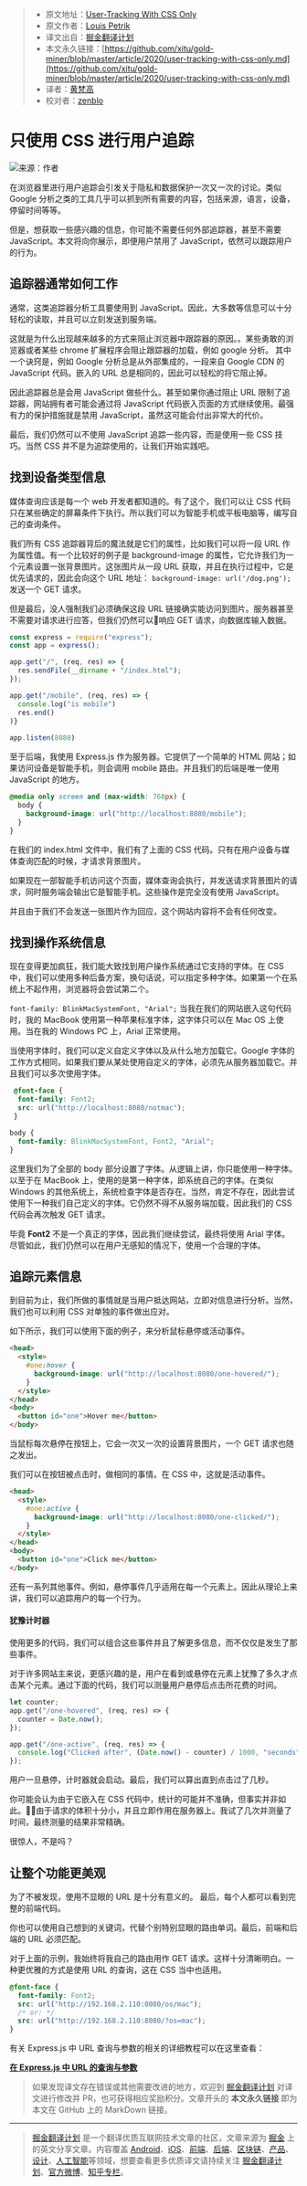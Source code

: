 > * 原文地址：[User-Tracking With CSS Only](https://medium.com/javascript-in-plain-english/tracking-with-css-ec98e3d81046)
> * 原文作者：[Louis Petrik](https://medium.com/@louispetrik)
> * 译文出自：[掘金翻译计划](https://github.com/xitu/gold-miner)
> * 本文永久链接：[https://github.com/xitu/gold-miner/blob/master/article/2020/user-tracking-with-css-only.md](https://github.com/xitu/gold-miner/blob/master/article/2020/user-tracking-with-css-only.md)
> * 译者：[黄梵高](https://github.com/mangotsing)
> * 校对者：[zenblo](https://github.com/zenblo)

# 只使用 CSS 进行用户追踪

![来源：作者](https://tva1.sinaimg.cn/large/007S8ZIlly1gjuhozerabj312w0t6ab1.jpg)

在浏览器里进行用户追踪会引发关于隐私和数据保护一次又一次的讨论。类似 Google 分析之类的工具几乎可以抓到所有需要的内容，包括来源，语言，设备，停留时间等等。

但是，想获取一些感兴趣的信息，你可能不需要任何外部追踪器，甚至不需要 JavaScript。本文将向你展示，即便用户禁用了 JavaScript，依然可以跟踪用户的行为。

## 追踪器通常如何工作

通常，这类追踪器分析工具要使用到 JavaScript。因此，大多数等信息可以十分轻松的读取，并且可以立刻发送到服务端。

这就是为什么出现越来越多的方式来阻止浏览器中跟踪器的原因。。某些勇敢的浏览器或者某些 chrome 扩展程序会阻止跟踪器的加载，例如 google 分析。
其中一个诀窍是，例如 Google 分析总是从外部集成的，一段来自 Google CDN 的 JavaScript 代码。嵌入的 URL 总是相同的，因此可以轻松的将它阻止掉。

因此追踪器总是会用 JavaScript 做些什么。甚至如果你通过阻止 URL 限制了追踪器，网站拥有者可能会通过将 JavaScript 代码嵌入页面的方式继续使用。最强有力的保护措施就是禁用 JavaScript，虽然这可能会付出非常大的代价。

最后，我们仍然可以不使用 JavaScript 追踪一些内容，而是使用一些 CSS 技巧。当然 CSS 并不是为追踪使用的，让我们开始实践吧。

## 找到设备类型信息

媒体查询应该是每一个 web 开发者都知道的。有了这个，我们可以让 CSS 代码只在某些确定的屏幕条件下执行。所以我们可以为智能手机或平板电脑等，编写自己的查询条件。

我们所有 CSS 追踪器背后的魔法就是它们的属性，比如我们可以将一段 URL 作为属性值。有一个比较好的例子是 background-image 的属性，它允许我们为一个元素设置一张背景图片。这张图片从一段 URL 获取，并且在执行过程中，它是优先请求的，因此会向这个 URL 地址： `background-image: url('/dog.png');` 发送一个 GET 请求。

但是最后，没人强制我们必须确保这段 URL 链接确实能访问到图片。服务器甚至不需要对请求进行应答，但我们仍然可以响应 GET 请求，向数据库输入数据。

```js
const express = require("express");
const app = express();

app.get("/", (req, res) => {
  res.sendFile(__dirname + "/index.html");
});

app.get("/mobile", (req, res) => {
  console.log("is mobile")
  res.end()
)}
        
app.listen(8080)
```

至于后端，我使用 Express.js 作为服务器。它提供了一个简单的 HTML 网站；如果访问设备是智能手机，则会调用 mobile 路由。并且我们的后端是唯一使用 JavaScript 的地方。

```css
@media only screen and (max-width: 768px) {
  body {
    background-image: url("http://localhost:8080/mobile");
  }
}
```

在我们的 index.html 文件中，我们有了上面的 CSS 代码。只有在用户设备与媒体查询匹配的时候，才请求背景图片。

如果现在一部智能手机访问这个页面，媒体查询会执行，并发送请求背景图片的请求，同时服务端会输出它是智能手机。这些操作是完全没有使用 JavaScript。

并且由于我们不会发送一张图片作为回应，这个网站内容将不会有任何改变。

## 找到操作系统信息

现在变得更加疯狂，我们能大致找到用户操作系统通过它支持的字体。在 CSS 中，我们可以使用多种后备方案，换句话说，可以指定多种字体。如果第一个在系统上不起作用，浏览器将会尝试第二个。

`font-family: BlinkMacSystemFont, "Arial";` 当我在我们的网站嵌入这句代码时，我的 MacBook 使用第一种苹果标准字体，这字体只可以在 Mac OS 上使用。当在我的 Windows PC 上，Arial 正常使用。

当使用字体时，我们可以定义自定义字体以及从什么地方加载它。Google 字体的工作方式相同，如果我们要从某处使用自定义的字体，必须先从服务器加载它。并且我们可以多次使用字体。

```css
 @font-face {
  font-family: Font2;
  src: url("http://localhost:8080/notmac");
 }

body {
  font-family: BlinkMacSystemFont, Font2, "Arial";
}
```

这里我们为了全部的 body 部分设置了字体。从逻辑上讲，你只能使用一种字体。以至于在 MacBook 上，使用的是第一种字体，即系统自己的字体。在类似 Windows 的其他系统上，系统检查字体是否存在。当然，肯定不存在，因此尝试使用下一种我们自己定义的字体。它仍然不得不从服务端加载，因此我们的 CSS 代码会再次触发 GET 请求。

毕竟 **Font2** 不是一个真正的字体，因此我们继续尝试，最终将使用 Arial 字体。尽管如此，我们仍然可以在用户无感知的情况下，使用一个合理的字体。

## 追踪元素信息

到目前为止，我们所做的事情就是当用户抵达网站，立即对信息进行分析。当然，我们也可以利用 CSS 对单独的事件做出应对。

如下所示，我们可以使用下面的例子，来分析鼠标悬停或活动事件。

```html
<head>
  <style>
    #one:hover {
      background-image: url("http://localhost:8080/one-hovered/");
    }
  </style>
</head>
<body>
  <button id="one">Hover me</button>
</body>
```

当鼠标每次悬停在按钮上，它会一次又一次的设置背景图片，一个 GET 请求也随之发出。

我们可以在按钮被点击时，做相同的事情。在 CSS 中，这就是活动事件。

```html
<head>
  <style>
    #one:active {
      background-image: url("http://localhost:8080/one-clicked/");
    }
  </style>
</head>
<body>
  <button id="one">Click me</button>
</body>
```

还有一系列其他事件。例如，悬停事件几乎适用在每一个元素上。因此从理论上来讲，我们可以追踪用户的每一个行为。

#### 犹豫计时器

使用更多的代码，我们可以组合这些事件并且了解更多信息，而不仅仅是发生了那些事件。

对于许多网站主来说，更感兴趣的是，用户在看到或悬停在元素上犹豫了多久才点击某个元素。通过下面的代码，我们可以测量用户悬停后点击所花费的时间。

```js
let counter;
app.get("/one-hovered", (req, res) => {
  counter = Date.now();
});

app.get("/one-active", (req, res) => {
  console.log("Clicked after", (Date.now() - counter) / 1000, "seconds");
});
```

用户一旦悬停，计时器就会启动。最后，我们可以算出直到点击过了几秒。

你可能会认为由于它嵌入在 CSS 代码中，统计的可能并不准确，但事实并非如此。由于请求的体积十分小，并且立即作用在服务器上。我试了几次并测量了时间，最终测量的结果非常精确。

很惊人，不是吗？

## 让整个功能更美观

为了不被发现，使用不显眼的 URL 是十分有意义的。
最后，每个人都可以看到完整的前端代码。

你也可以使用自己想到的关键词，代替个别特别显眼的路由单词。最后，前端和后端的 URL 必须匹配。

对于上面的示例，我始终将我自己的路由用作 GET 请求。这样十分清晰明白。一种更优雅的方式是使用 URL 的查询，这在 CSS 当中也适用。

```css
@font-face {
  font-family: Font2;
  src: url("http://192.168.2.110:8080/os/mac");
  /* or: */ 
  src: url("http://192.168.2.110:8080/?os=mac");
}
```

有关 Express.js 中 URL 查询与参数的相关的详细教程可以在这里查看：

[**在 Express.js 中 URL 的查询与参数**](https://medium.com/javascript-in-plain-english/query-strings-url-parameters-d1a35b9a694f)

> 如果发现译文存在错误或其他需要改进的地方，欢迎到 [掘金翻译计划](https://github.com/xitu/gold-miner) 对译文进行修改并 PR，也可获得相应奖励积分。文章开头的 **本文永久链接** 即为本文在 GitHub 上的 MarkDown 链接。

---

> [掘金翻译计划](https://github.com/xitu/gold-miner) 是一个翻译优质互联网技术文章的社区，文章来源为 [掘金](https://juejin.im) 上的英文分享文章。内容覆盖 [Android](https://github.com/xitu/gold-miner#android)、[iOS](https://github.com/xitu/gold-miner#ios)、[前端](https://github.com/xitu/gold-miner#前端)、[后端](https://github.com/xitu/gold-miner#后端)、[区块链](https://github.com/xitu/gold-miner#区块链)、[产品](https://github.com/xitu/gold-miner#产品)、[设计](https://github.com/xitu/gold-miner#设计)、[人工智能](https://github.com/xitu/gold-miner#人工智能)等领域，想要查看更多优质译文请持续关注 [掘金翻译计划](https://github.com/xitu/gold-miner)、[官方微博](http://weibo.com/juejinfanyi)、[知乎专栏](https://zhuanlan.zhihu.com/juejinfanyi)。
